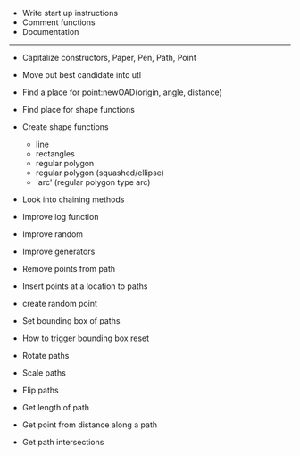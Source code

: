 * Write start up instructions
* Comment functions
* Documentation

---

* Capitalize constructors, Paper, Pen, Path, Point

* Move out best candidate into utl
* Find a place for point:newOAD(origin, angle, distance)
* Find place for shape functions

* Create shape functions
  * line
  * rectangles
  * regular polygon
  * regular polygon (squashed/ellipse)
  * 'arc' (regular polygon type arc)


* Look into chaining methods
* Improve log function
* Improve random
* Improve generators

* Remove points from path
* Insert points at a location to paths
* create random point

* Set bounding box of paths
* How to trigger bounding box reset

* Rotate paths
* Scale paths
* Flip paths

* Get length of path
* Get point from distance along a path
* Get path intersections
